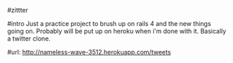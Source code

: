 #zittter

#intro
Just a practice project to brush up on rails 4 and the new things going on.
Probably will be put up on heroku when i'm done with it. Basically a twitter
clone.

#url:
http://nameless-wave-3512.herokuapp.com/tweets